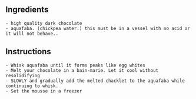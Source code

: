 ## Ingredients
	- high quality dark chocolate
	- aquafaba. (chickpea water.) this must be in a vessel with no acid or it will not behave..


## Instructions
	- Whisk aquafaba until it forms peaks like egg whites
	- Melt your chocolate in a bain-marie. Let it cool without resolidifying
	- SLOWLY and gradually add the melted chacklet to the aquafaba while continuing to whisk.
	- Set the mousse in a freezer
